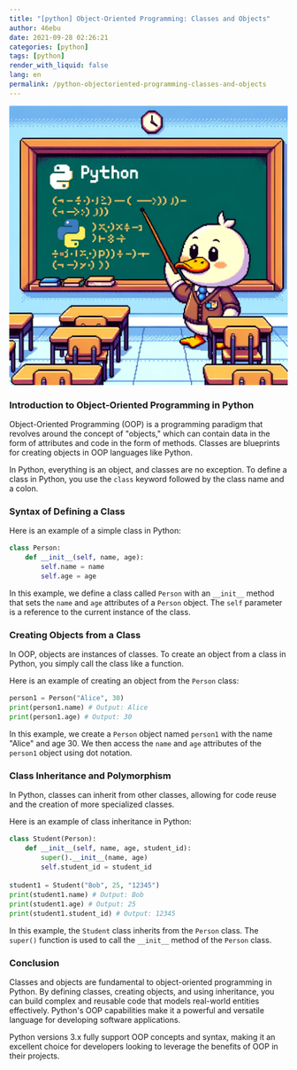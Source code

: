 ```yaml
---
title: "[python] Object-Oriented Programming: Classes and Objects"
author: 46ebu
date: 2021-09-28 02:26:21 
categories: [python]
tags: [python]
render_with_liquid: false
lang: en
permalink: /python-objectoriented-programming-classes-and-objects
---
```


![Intro](/assets/img/post/python.png)
### Introduction to Object-Oriented Programming in Python

Object-Oriented Programming (OOP) is a programming paradigm that revolves around the concept of "objects," which can contain data in the form of attributes and code in the form of methods. Classes are blueprints for creating objects in OOP languages like Python. 

In Python, everything is an object, and classes are no exception. To define a class in Python, you use the `class` keyword followed by the class name and a colon. 

### Syntax of Defining a Class 

Here is an example of a simple class in Python:

```python
class Person:
    def __init__(self, name, age):
        self.name = name
        self.age = age
```

In this example, we define a class called `Person` with an `__init__` method that sets the `name` and `age` attributes of a `Person` object. The `self` parameter is a reference to the current instance of the class.

### Creating Objects from a Class

In OOP, objects are instances of classes. To create an object from a class in Python, you simply call the class like a function. 

Here is an example of creating an object from the `Person` class:

```python
person1 = Person("Alice", 30)
print(person1.name) # Output: Alice
print(person1.age) # Output: 30
```

In this example, we create a `Person` object named `person1` with the name "Alice" and age 30. We then access the `name` and `age` attributes of the `person1` object using dot notation.

### Class Inheritance and Polymorphism

In Python, classes can inherit from other classes, allowing for code reuse and the creation of more specialized classes. 

Here is an example of class inheritance in Python:

```python
class Student(Person):
    def __init__(self, name, age, student_id):
        super().__init__(name, age)
        self.student_id = student_id

student1 = Student("Bob", 25, "12345")
print(student1.name) # Output: Bob
print(student1.age) # Output: 25
print(student1.student_id) # Output: 12345
```

In this example, the `Student` class inherits from the `Person` class. The `super()` function is used to call the `__init__` method of the `Person` class.

### Conclusion 

Classes and objects are fundamental to object-oriented programming in Python. By defining classes, creating objects, and using inheritance, you can build complex and reusable code that models real-world entities effectively. Python's OOP capabilities make it a powerful and versatile language for developing software applications. 

Python versions 3.x fully support OOP concepts and syntax, making it an excellent choice for developers looking to leverage the benefits of OOP in their projects.